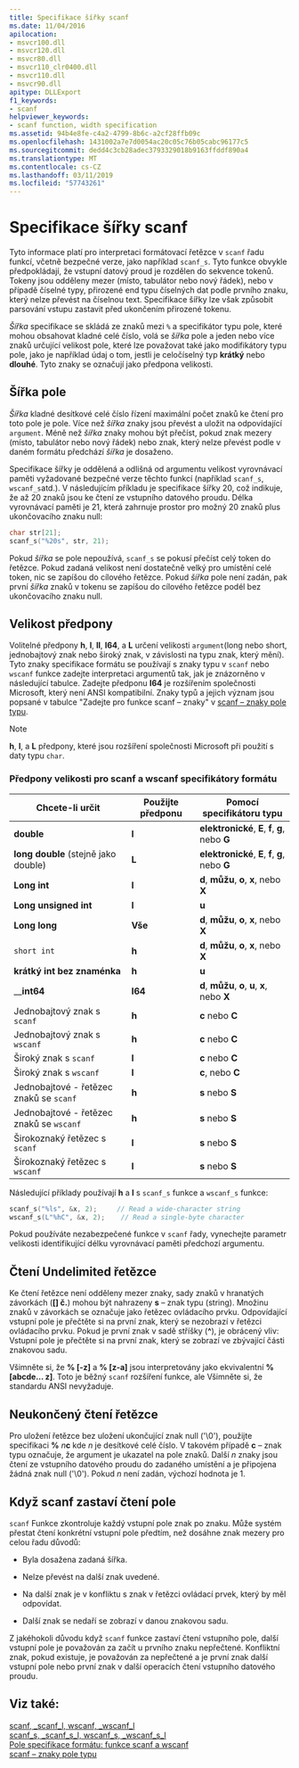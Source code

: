 ```yaml
---
title: Specifikace šířky scanf
ms.date: 11/04/2016
apilocation:
- msvcr100.dll
- msvcr120.dll
- msvcr80.dll
- msvcr110_clr0400.dll
- msvcr110.dll
- msvcr90.dll
apitype: DLLExport
f1_keywords:
- scanf
helpviewer_keywords:
- scanf function, width specification
ms.assetid: 94b4e8fe-c4a2-4799-8b6c-a2cf28ffb09c
ms.openlocfilehash: 1431002a7e7d0054ac20c05c76b05cabc96177c5
ms.sourcegitcommit: dedd4c3cb28adec3793329018b9163ffddf890a4
ms.translationtype: MT
ms.contentlocale: cs-CZ
ms.lasthandoff: 03/11/2019
ms.locfileid: "57743261"
---
```

# <a name="scanf-width-specification"></a>Specifikace šířky scanf

Tyto informace platí pro interpretaci formátovací řetězce v `scanf` řadu funkcí, včetně bezpečné verze, jako například `scanf_s`. Tyto funkce obvykle předpokládají, že vstupní datový proud je rozdělen do sekvence tokenů. Tokeny jsou odděleny mezer (místo, tabulátor nebo nový řádek), nebo v případě číselné typy, přirozené end typu číselných dat podle prvního znaku, který nelze převést na číselnou text. Specifikace šířky lze však způsobit parsování vstupu zastavit před ukončením přirozené tokenu.

*Šířka* specifikace se skládá ze znaků mezi `%` a specifikátor typu pole, které mohou obsahovat kladné celé číslo, volá se *šířka* pole a jeden nebo více znaků určující velikost pole, které lze považovat také jako modifikátory typu pole, jako je například údaj o tom, jestli je celočíselný typ **krátký** nebo **dlouhé**. Tyto znaky se označují jako předpona velikosti.

## <a name="the-width-field"></a>Šířka pole

*Šířka* kladné desítkové celé číslo řízení maximální počet znaků ke čtení pro toto pole je pole. Více než *šířka* znaky jsou převést a uložit na odpovídající `argument`. Méně než *šířka* znaky mohou být přečíst, pokud znak mezery (místo, tabulátor nebo nový řádek) nebo znak, který nelze převést podle v daném formátu předchází *šířka* je dosaženo.

Specifikace šířky je oddělená a odlišná od argumentu velikost vyrovnávací paměti vyžadované bezpečné verze těchto funkcí (například `scanf_s`, `wscanf_s`atd.). V následujícím příkladu je specifikace šířky 20, což indikuje, že až 20 znaků jsou ke čtení ze vstupního datového proudu. Délka vyrovnávací paměti je 21, která zahrnuje prostor pro možný 20 znaků plus ukončovacího znaku null:

```C
char str[21];
scanf_s("%20s", str, 21);
```

Pokud *šířka* se pole nepoužívá, `scanf_s` se pokusí přečíst celý token do řetězce. Pokud zadaná velikost není dostatečně velký pro umístění celé token, nic se zapíšou do cílového řetězce. Pokud *šířka* pole není zadán, pak první *šířka* znaků v tokenu se zapíšou do cílového řetězce podél bez ukončovacího znaku null.

## <a name="the-size-prefix"></a>Velikost předpony

Volitelné předpony **h**, **l**, **ll**, **I64**, a **L** určení velikosti `argument`(long nebo short, jednobajtový znak nebo široký znak, v závislosti na typu znak, který mění). Tyto znaky specifikace formátu se používají s znaky typu v `scanf` nebo `wscanf` funkce zadejte interpretaci argumentů tak, jak je znázorněno v následující tabulce. Zadejte předponu **I64** je rozšířením společnosti Microsoft, který není ANSI kompatibilní. Znaky typů a jejich význam jsou popsané v tabulce "Zadejte pro funkce scanf – znaky" v [scanf – znaky pole typu](../c-runtime-library/scanf-type-field-characters.md).

> [!NOTE]
> **h**, **l**, a **L** předpony, které jsou rozšíření společnosti Microsoft při použití s daty typu `char`.

### <a name="size-prefixes-for-scanf-and-wscanf-format-type-specifiers"></a>Předpony velikosti pro scanf a wscanf specifikátory formátu

|Chcete-li určit|Použijte předponu|Pomocí specifikátoru typu|
|----------------|----------------|-------------------------|
|**double**|**l**|**elektronické**, **E**, **f**, **g**, nebo **G**|
|**long double** (stejně jako double)|**L**|**elektronické**, **E**, **f**, **g**, nebo **G**|
|**Long int**|**l**|**d**, **můžu**, **o**, **x**, nebo **X**|
|**Long unsigned int**|**l**|**u**|
|**Long long**|**Vše**|**d**, **můžu**, **o**, **x**, nebo **X**|
|`short int`|**h**|**d**, **můžu**, **o**, **x**, nebo **X**|
|**krátký int bez znaménka**|**h**|**u**|
|__**int64**|**I64**|**d**, **můžu**, **o**, **u**, **x**, nebo **X**|
|Jednobajtový znak s `scanf`|**h**|**c** nebo **C**|
|Jednobajtový znak s `wscanf`|**h**|**c** nebo **C**|
|Široký znak s `scanf`|**l**|**c** nebo **C**|
|Široký znak s `wscanf`|**l**|**c**, nebo **C**|
|Jednobajtové - řetězec znaků se `scanf`|**h**|**s** nebo **S**|
|Jednobajtové - řetězec znaků se `wscanf`|**h**|**s** nebo **S**|
|Širokoznaký řetězec s `scanf`|**l**|**s** nebo **S**|
|Širokoznaký řetězec s `wscanf`|**l**|**s** nebo **S**|

Následující příklady používají **h** a **l** s `scanf_s` funkce a `wscanf_s` funkce:

```C
scanf_s("%ls", &x, 2);     // Read a wide-character string
wscanf_s(L"%hC", &x, 2);    // Read a single-byte character
```

Pokud používáte nezabezpečené funkce v `scanf` řady, vynechejte parametr velikosti identifikující délku vyrovnávací paměti předchozí argumentu.

## <a name="reading-undelimited-strings"></a>Čtení Undelimited řetězce

Ke čtení řetězce není odděleny mezer znaky, sady znaků v hranatých závorkách (**[] č.**) mohou být nahrazeny **s** – znak typu (string). Množinu znaků v závorkách se označuje jako řetězec ovládacího prvku. Odpovídající vstupní pole je přečtěte si na první znak, který se nezobrazí v řetězci ovládacího prvku. Pokud je první znak v sadě stříšky (**^**), je obrácený vliv: Vstupní pole je přečtěte si na první znak, který se zobrazí ve zbývající části znakovou sadu.

Všimněte si, že **% [-z]** a **% [z-a]** jsou interpretovány jako ekvivalentní **% [abcde... z]**. Toto je běžný `scanf` rozšíření funkce, ale Všimněte si, že standardu ANSI nevyžaduje.

## <a name="reading-unterminated-strings"></a>Neukončený čtení řetězce

Pro uložení řetězce bez uložení ukončující znak null ('\0'), použijte specifikaci **%** <em>n</em>**c** kde *n* je desítkové celé číslo. V takovém případě **c** – znak typu označuje, že argument je ukazatel na pole znaků. Další *n* znaky jsou čtení ze vstupního datového proudu do zadaného umístění a je připojena žádná znak null ('\0'). Pokud *n* není zadán, výchozí hodnota je 1.

## <a name="when-scanf-stops-reading-a-field"></a>Když scanf zastaví čtení pole

`scanf` Funkce zkontroluje každý vstupní pole znak po znaku. Může systém přestat čtení konkrétní vstupní pole předtím, než dosáhne znak mezery pro celou řadu důvodů:

- Byla dosažena zadaná šířka.

- Nelze převést na další znak uvedené.

- Na další znak je v konfliktu s znak v řetězci ovládací prvek, který by měl odpovídat.

- Další znak se nedaří se zobrazí v danou znakovou sadu.

Z jakéhokoli důvodu když `scanf` funkce zastaví čtení vstupního pole, další vstupní pole je považován za začít u prvního znaku nepřečtené. Konfliktní znak, pokud existuje, je považován za nepřečtené a je první znak další vstupní pole nebo první znak v další operacích čtení vstupního datového proudu.

## <a name="see-also"></a>Viz také:

[scanf, _scanf_l, wscanf, _wscanf_l](../c-runtime-library/reference/scanf-scanf-l-wscanf-wscanf-l.md)<br/>
[scanf_s, _scanf_s_l, wscanf_s, _wscanf_s_l](../c-runtime-library/reference/scanf-s-scanf-s-l-wscanf-s-wscanf-s-l.md)<br/>
[Pole specifikace formátu: funkce scanf a wscanf](../c-runtime-library/format-specification-fields-scanf-and-wscanf-functions.md)<br/>
[scanf – znaky pole typu](../c-runtime-library/scanf-type-field-characters.md)<br/>
